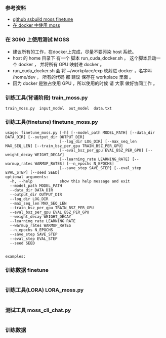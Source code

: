 ### 参考资料

* [github  ssbuild  moss finetune](https://github.com/ssbuild/moss_finetuning)
* [在 docker 中使用 moss](https://github.com/linonetwo/MOSS-DockerFile)
 
### 在 3090 上使用测试 MOSS

* 建议所有的工作，在docker上完成，尽量不要污染 host 系统。
* host 的 home 目录下 有一个 脚本 run_cuda_docker.sh  。 这个脚本启动一个 docker ， 并将所有 GPU 映射进 docker 。
* run_cuda_docker.sh 会 将 ~/workplace/exp 映射进 docker ，名字叫 /home/dev ， 所有的代码 都 建议 保存在 workplace 里面 。
* 因为 docker 是独占使用 GPU ，所以使用的时候 请 大家 做好协同工作 。

### 训练工具(背诵阶段) train_moss.py

```
train_moss.py  input_model  out_model  data.txt
```


### 训练工具(finetune) finetune_moss.py

```
usage: finetune_moss.py [-h] [--model_path MODEL_PATH] [--data_dir DATA_DIR] [--output_dir OUTPUT_DIR]
                        [--log_dir LOG_DIR] [--max_seq_len MAX_SEQ_LEN] [--train_bsz_per_gpu TRAIN_BSZ_PER_GPU]
                        [--eval_bsz_per_gpu EVAL_BSZ_PER_GPU] [--weight_decay WEIGHT_DECAY]
                        [--learning_rate LEARNING_RATE] [--warmup_rates WARMUP_RATES] [--n_epochs N_EPOCHS]
                        [--save_step SAVE_STEP] [--eval_step EVAL_STEP] [--seed SEED]
optional arguments:
  -h, --help            show this help message and exit
  --model_path MODEL_PATH
  --data_dir DATA_DIR
  --output_dir OUTPUT_DIR
  --log_dir LOG_DIR
  --max_seq_len MAX_SEQ_LEN
  --train_bsz_per_gpu TRAIN_BSZ_PER_GPU
  --eval_bsz_per_gpu EVAL_BSZ_PER_GPU
  --weight_decay WEIGHT_DECAY
  --learning_rate LEARNING_RATE
  --warmup_rates WARMUP_RATES
  --n_epochs N_EPOCHS
  --save_step SAVE_STEP
  --eval_step EVAL_STEP
  --seed SEED


examples:

```

### 训练数据 finetune

```
```


### 训练工具(LORA) LORA_moss.py


```
```

### 测试工具 moss_cli_chat.py 

```
```

### 训练数据 

```
```

